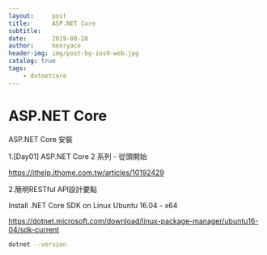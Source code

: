 ```yaml
---
layout:     post
title:      ASP.NET Core
subtitle:   
date:       2019-08-28
author:     henryace
header-img: img/post-bg-ios9-web.jpg
catalog: true
tags:
    - dotnetcore
---
```

# ASP.NET Core

ASP.NET Core 安裝

1.[Day01] ASP.NET Core 2 系列 - 從頭開始

<https://ithelp.ithome.com.tw/articles/10192429><br>

2.簡明RESTful API設計要點<br>

Install .NET Core SDK on Linux Ubuntu 16.04 - x64<br>

<https://dotnet.microsoft.com/download/linux-package-manager/ubuntu16-04/sdk-current><br>

```bash
dotnet --version
```